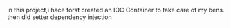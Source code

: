 in this project,i hace forst created an IOC Container to take care of my bens.
then did setter dependency injection
